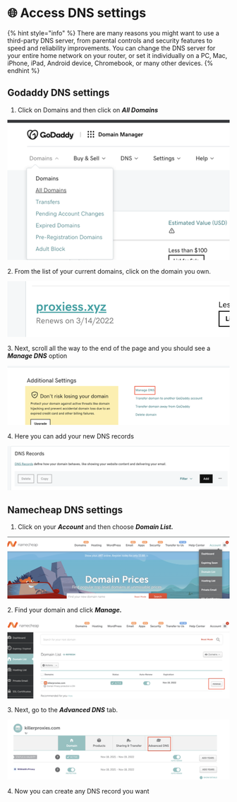 # 🌐 Access DNS settings

{% hint style="info" %}
There are many reasons you might want to use a third-party DNS server, from parental controls and security features to speed and reliability improvements. You can change the DNS server for your entire home network on your router, or set it individually on a PC, Mac, iPhone, iPad, Android device, Chromebook, or many other devices.
{% endhint %}

## Godaddy DNS settings

1. Click on Domains and then click on _**All Domains**_

![](<../.gitbook/assets/image (6).png>)

2\. From the list of your current domains, click on the domain you own.

![](<../.gitbook/assets/image (11).png>)

3\. Next, scroll all the way to the end of the page and you should see a _**Manage DNS**_ option

![](<../.gitbook/assets/image (17).png>)

4\. Here you can add your new DNS records

![](<../.gitbook/assets/image (3).png>)

## Namecheap DNS settings

1. Click on your _**Account**_ and then choose _**Domain List.**_

![](<../.gitbook/assets/image (18).png>)

2\. Find your domain and click _**Manage.**_

![](<../.gitbook/assets/image (5) (1).png>)

3\. Next, go to the _**Advanced DNS**_ tab.

![](<../.gitbook/assets/image (13).png>)

4\. Now you can create any DNS record you want
